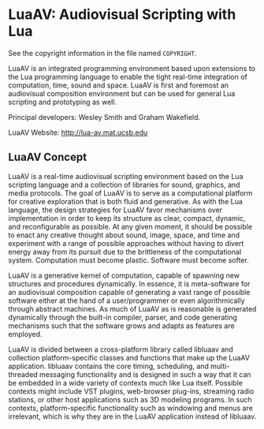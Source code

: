 LuaAV: Audiovisual Scripting with Lua
======================================================================
See the copyright information in the file named `COPYRIGHT`.


LuaAV is an integrated programming environment based upon extensions to the Lua programming language to enable the tight real-time integration of computation, time, sound and space.  LuaAV is first and foremost an audiovisual composition environment but can be used for general Lua scripting and prototyping as well.

Principal developers: Wesley Smith and Graham Wakefield.

LuaAV Website: http://lua-av.mat.ucsb.edu


LuaAV Concept
-----------

LuaAV is a real-time audiovisual scripting environment based on the Lua scripting language and a collection of libraries for sound, graphics, and media protocols. The goal of LuaAV is to serve as a computational platform for creative exploration that is both fluid and generative. As with the Lua language, the design strategies for LuaAV favor mechanisms over implementation in order to keep its structure as clear, compact, dynamic, and reconfigurable as possible. At any given moment, it should be possible to enact any creative thought about sound, image, space, and time and experiment with a range of possible approaches without having to divert energy away from its pursuit due to the brittleness of the computational system. Computation must become plastic. Software must become softer.

LuaAV is a generative kernel of computation, capable of spawning new structures and procedures dynamically. In essence, it is meta-software for an audiovisual composition capable of generating a vast range of possible software either at the hand of a user/programmer or even algorithmically through abstract machines. As much of LuaAV as is reasonable is generated dynamically through the built-in compiler, parser, and code generating mechanisms such that the software grows and adapts as features are employed.

LuaAV is divided between a cross-platform library called libluaav and collection platform-specific classes and functions that make up the LuaAV application. libluaav contains the core timing, scheduling, and multi-threaded messaging functionality and is designed in such a way that it can be embedded in a wide variety of contexts much like Lua itself. Possible contexts might include VST plugins, web-browser plug-ins, streaming radio stations, or other host applications such as 3D modeling programs. In such contexts, platform-specific functionality such as windowing and menus are irrelevant, which is why they are in the LuaAV application instead of libluaav.
